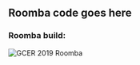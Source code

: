 ## Roomba code goes here

### Roomba build:
![GCER 2019 Roomba](https://user-images.githubusercontent.com/32310846/61262087-fe2c0c80-a751-11e9-9ed0-22304c45ded8.jpg)
